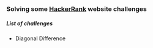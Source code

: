### Solving some [HackerRank](https://www.hackerrank.com) website challenges

##### List of challenges

- Diagonal Difference